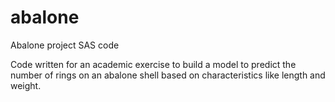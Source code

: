# abalone
Abalone project SAS code

Code written for an academic exercise to build a model to predict the number of rings on an abalone shell based on characteristics like length and weight.
